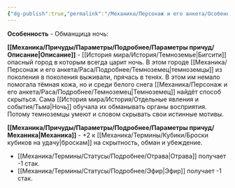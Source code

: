 ```yaml
---
{"dg-publish":true,"permalink":"/Механика/Персонаж и его анкета/Особенности расы/Обманщица ночь/","noteIcon":"","created":"2025-08-21T13:47:45.675+03:00","updated":"2025-09-23T12:08:22.968+03:00"}
---
```


**Особенность** - Обманщица ночь:

**[[Механика/Причуды/Параметры/Подробнее/Параметры причуд/Описание\|Описание]]** - [[История мира/История/Темноземье\|Бигсити]] опасный город в которым всегда царит ночь. В этом городе [[Механика/Персонаж и его анкета/Раса/Подробнее/Темноземец\|темноземцы]] из поколения в поколения выживали, прячась в тенях. В этом им немало помогала тёмная кожа, но и среди белого снега [[Механика/Персонаж и его анкета/Раса/Подробнее/Темноземец\|Темноземец]] найдёт способ скрыться. Сама [[История мира/История/Отдельные явления и события/Тьма\|Ночь]] обучала их обманывать органы восприятия. Потому темноземцы умеют и словом скрывать свои истинные мотивы. 

**[[Механика/Причуды/Параметры/Подробнее/Параметры причуд/Механика\|Механика]]** - +2 к [[Механика/Термины/Кубики/Броски кубиков на удачу\|броскам]] на скрытность, обман и убеждение.

- [[Механика/Термины/Статусы/Подробнее/Отрава\|Отрава]] получает -1 стак.
- [[Механика/Термины/Статусы/Подробнее/Эфир\|Эфир]] получает -1 стак. 